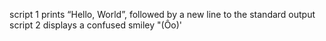 script 1 prints “Hello, World”, followed by a new line to the standard output
script 2  displays a confused smiley "(Ôo)'

